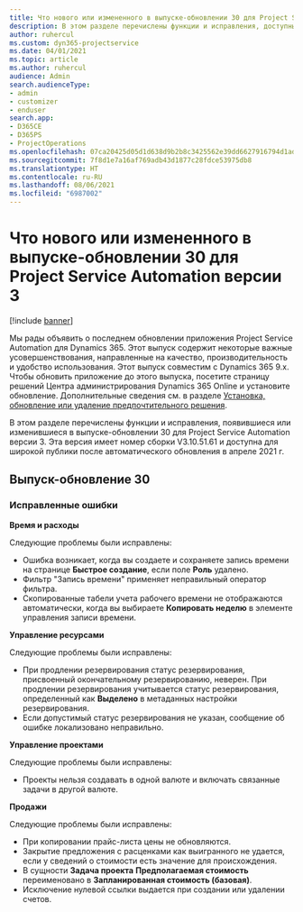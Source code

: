 ```yaml
---
title: Что нового или измененного в выпуске-обновлении 30 для Project Service Automation версии 3
description: В этом разделе перечислены функции и исправления, доступные в выпуске-обновлении 30 для Project Service Automation версии 3.
author: ruhercul
ms.custom: dyn365-projectservice
ms.date: 04/01/2021
ms.topic: article
ms.author: ruhercul
audience: Admin
search.audienceType:
- admin
- customizer
- enduser
search.app:
- D365CE
- D365PS
- ProjectOperations
ms.openlocfilehash: 07ca20425d05d1d638d9b2b8c3425562e39dd6627916794d1ad8441f00658459
ms.sourcegitcommit: 7f8d1e7a16af769adb43d1877c28fdce53975db8
ms.translationtype: HT
ms.contentlocale: ru-RU
ms.lasthandoff: 08/06/2021
ms.locfileid: "6987002"
---
```

# <a name="whats-new-or-changed-in-project-service-automation-update-release-30-v3"></a>Что нового или измененного в выпуске-обновлении 30 для Project Service Automation версии 3

[!include [banner](../includes/psa-now-project-operations.md)]

Мы рады объявить о последнем обновлении приложения Project Service Automation для Dynamics 365. Этот выпуск содержит некоторые важные усовершенствования, направленные на качество, производительность и удобство использования. Этот выпуск совместим с Dynamics 365 9.x. Чтобы обновить приложение до этого выпуска, посетите страницу решений Центра администрирования Dynamics 365 Online и установите обновление. Дополнительные сведения см. в разделе [Установка, обновление или удаление предпочтительного решения](/power-platform/admin/install-remove-preferred-solution.md).

В этом разделе перечислены функции и исправления, появившиеся или изменившиеся в выпуске-обновлении 30 для Project Service Automation версии 3. Эта версия имеет номер сборки V3.10.51.61 и доступна для широкой публики после автоматического обновления в апреле 2021 г.

## <a name="update-release-30"></a>Выпуск-обновление 30

### <a name="bug-fixes"></a>Исправленные ошибки

**Время и расходы**

Следующие проблемы были исправлены:

- Ошибка возникает, когда вы создаете и сохраняете запись времени на странице **Быстрое создание**, если поле **Роль** удалено.
- Фильтр "Запись времени" применяет неправильный оператор фильтра.
- Скопированные табели учета рабочего времени не отображаются автоматически, когда вы выбираете **Копировать неделю** в элементе управления записи времени.

**Управление ресурсами**

Следующие проблемы были исправлены:

- При продлении резервирования статус резервирования, присвоенный окончательному резервированию, неверен. При продлении резервирования учитывается статус резервирования, определенный как **Выделено** в метаданных настройки резервирования.
- Если допустимый статус резервирования не указан, сообщение об ошибке локализовано неправильно.

**Управление проектами**

Следующие проблемы были исправлены:

- Проекты нельзя создавать в одной валюте и включать связанные задачи в другой валюте.

**Продажи**

Следующие проблемы были исправлены:

- При копировании прайс-листа цены не обновляются.
- Закрытие предложения с расценками как выигранного не удается, если у сведений о стоимости есть значение для происхождения.
- В сущности **Задача проекта** **Предполагаемая стоимость** переименовано в **Запланированная стоимость (базовая)**.
- Исключение нулевой ссылки выдается при создании или удалении счетов.
